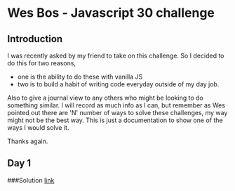 # Wes Bos - Javascript 30 challenge

## Introduction
I was recently asked by my friend to take on this challenge. So I decided to do this for two reasons,

- one is the ability to do these with vanilla JS
- two is to build a habit of writing code everyday outside of my day job.

Also to give a journal view to any others who might be looking to do something similar. I will record as much info as I can, but remember as Wes pointed out there are 'N' number of ways to solve these challenges, my way might not be the best way. This is just a documentation to show one of the ways I would solve it.

Thanks again.

## Day 1


###Solution
[link](https://guruarumugam.github.io/wes-js-30-challenge/wes-js-30-challenge/01-Javascript-Drum-Kit)